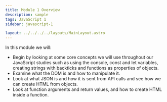```yaml
---
title: Module 1 Overview
description: sample
tags: JavaScript 1
sidebar: javascript-1

layout: ../../../../layouts/MainLayout.astro
---
```


In this module we will:

- Begin by looking at some core concepts we will use throughout our JavaScript studies such as using the console, const and let variables, creating strings with backticks and functions as properties of objects.
- Examine what the DOM is and how to manipulate it.
- Look at what JSON is and how it is sent from API calls and see how we can create HTML from objects.
- Look at function arguments and return values, and how to create HTML inside a function.
